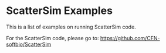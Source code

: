 # ScatterSim Examples
This is a list of examples on running ScatterSim code.

For the ScatterSim code, please go to:
https://github.com/CFN-softbio/ScatterSim
